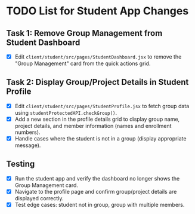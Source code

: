 # TODO List for Student App Changes

## Task 1: Remove Group Management from Student Dashboard
- [x] Edit `client/student/src/pages/StudentDashboard.jsx` to remove the "Group Management" card from the quick actions grid.

## Task 2: Display Group/Project Details in Student Profile
- [x] Edit `client/student/src/pages/StudentProfile.jsx` to fetch group data using `studentProtectedAPI.checkGroup()`.
- [x] Add a new section in the profile details grid to display group name, project details, and member information (names and enrollment numbers).
- [x] Handle cases where the student is not in a group (display appropriate message).

## Testing
- [x] Run the student app and verify the dashboard no longer shows the Group Management card.
- [x] Navigate to the profile page and confirm group/project details are displayed correctly.
- [x] Test edge cases: student not in group, group with multiple members.
